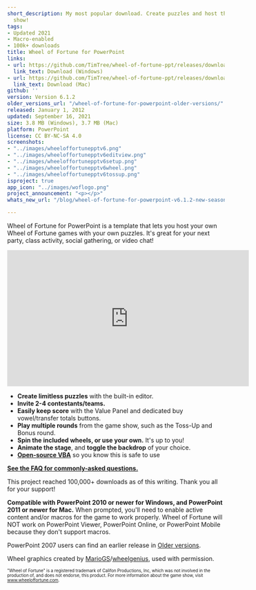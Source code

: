```yaml
---
short_description: My most popular download. Create puzzles and host the popular game
  show!
tags:
- Updated 2021
- Macro-enabled
- 100k+ downloads
title: Wheel of Fortune for PowerPoint
links:
- url: https://github.com/TimTree/wheel-of-fortune-ppt/releases/download/v6.1.2/WheelofFortune6.1.2.pptm
  link_text: Download (Windows)
- url: https://github.com/TimTree/wheel-of-fortune-ppt/releases/download/v6.1.2/WheelofFortuneMac6.1.2.zip
  link_text: Download (Mac)
github: ''
version: Version 6.1.2
older_versions_url: "/wheel-of-fortune-for-powerpoint-older-versions/"
released: January 1, 2012
updated: September 16, 2021
size: 3.8 MB (Windows), 3.7 MB (Mac)
platform: PowerPoint
license: CC BY-NC-SA 4.0
screenshots:
- "../images/wheeloffortunepptv6.png"
- "../images/wheeloffortunepptv6editview.png"
- "../images/wheeloffortunepptv6setup.png"
- "../images/wheeloffortunepptv6wheel.png"
- "../images/wheeloffortunepptv6tossup.png"
isproject: true
app_icon: "../images/woflogo.png"
project_announcement: "<p></p>"
whats_new_url: "/blog/wheel-of-fortune-for-powerpoint-v6.1.2-new-season-adjustments/"

---
```

Wheel of Fortune for PowerPoint is a template that lets you host your own Wheel of Fortune games with your own puzzles. It's great for your next party, class activity, social gathering, or video chat!

<div class="videoWrapper"> <iframe title="Wheel of Fortune for PowerPoint video tutorial" allowfullscreen="" frameborder="0" height="315" src="https://www.youtube-nocookie.com/embed/QVPlyuG7L7s" width="560"></iframe> </div>

* **Create limitless puzzles** with the built-in editor.
* **Invite 2-4 contestants/teams.**
* **Easily keep score** with the Value Panel and dedicated buy vowel/transfer totals buttons.
* **Play multiple rounds** from the game show, such as the Toss-Up and Bonus round.
* **Spin the included wheels, or use your own.** It's up to you!
* **Animate the stage**, and **toggle the backdrop** of your choice.
* <a href="https://github.com/TimTree/wheel-of-fortune-ppt" target="_blank" rel="noreferrer noopener">**Open-source VBA**</a> so you know this is safe to use

[**See the FAQ for commonly-asked questions.**](/wheel-of-fortune-for-powerpoint-faq/)

This project reached 100,000+ downloads as of this writing. Thank you all for your support!

**Compatible with PowerPoint 2010 or newer for Windows, and PowerPoint 2011 or newer for Mac.** When prompted, you'll need to enable active content and/or macros for the game to work properly. Wheel of Fortune will NOT work on PowerPoint Viewer, PowerPoint Online, or PowerPoint Mobile because they don't support macros.

PowerPoint 2007 users can find an earlier release in [Older versions](/wheel-of-fortune-for-powerpoint-older-versions/).

Wheel graphics created by <a href="https://buyavowel.boards.net/thread/6608/all-wheel-wedges" target="_blank" rel="noreferrer noopener">MarioGS</a>/<a href="https://www.deviantart.com/wheelgenius" target="_blank" rel="noreferrer noopener">wheelgenius</a>, used with permission.

<sup><sub>"Wheel of Fortune" is a registered trademark of Califon Productions, Inc, which was not involved in the production of, and does not endorse, this product. For more information about the game show, visit <a href="https://www.wheeloffortune.com" target="_blank" rel="noreferrer noopener">www.wheeloffortune.com</a>.</sub></sup>